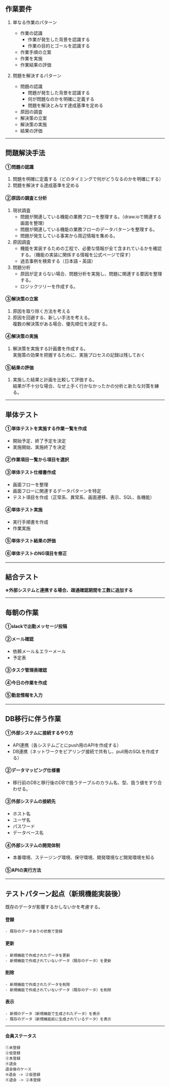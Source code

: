 ## 作業要件
1. 単なる作業のパターン
    - 作業の認識
        - 作業が発生した背景を認識する
        - 作業の目的とゴールを認識する
    - 作業手順の立案
    - 作業を実施
    - 作業結果の評価

1. 問題を解決するパターン
    - 問題の認識
        - 問題が発生した背景を認識する
        - 何が問題なのかを明確に定義する
        - 問題を解決とみなす達成基準を定める
    - 原因の調査
    - 解決策の立案
    - 解決策の実施
    - 結果の評価
---
## 問題解決手法
#### ①問題の認識
1. 問題を明確に定義する（どのタイミングで何がどうなるのかを明確にする）
1. 問題を解決する達成基準を定める

#### ②原因の調査と分析
1. 現状調査
    - 問題が関連している機能の業務フローを整理する。（draw.ioで関連する画面を整理）
    - 問題が関連している機能の業務フローのデータバターンを整理する。
    - 問題が発生している事実から周辺情報を集める。
1. 原因調査
    - 機能を実装するための工程で、必要な情報が全て含まれているかを確認する。（機能の実装に関係する情報を公式ページで探す）
    -  過去事例を検索する（日本語・英語）
1. 問題分析
    - 原因が定まらない場合、問題分析を実施し、問題に関連する要因を整理する。
    - ロジックツリーを作成する。

#### ③解決策の立案
1. 原因を取り除く方法を考える
1. 原因を回避する、新しい手法を考える。  
複数の解決策がある場合、優先順位を決定する。

#### ④解決策の実施
1. 解決策を実施する計画書を作成する。  
実施策の効果を把握するために、実施プロセスの記録は残しておく  

#### ⑤結果の評価
1. 実施した結果と計画を比較して評価する。  
結果が不十分な場合、なぜ上手く行かなかったかの分析と新たな対策を練る。


---
## 単体テスト
#### ①単体テストを実施する作業一覧を作成
- 開始予定、終了予定を決定
- 実施開始、実施終了を決定

#### ②作業項目一覧から項目を選択

#### ③単体テスト仕様書作成
- 画面フローを整理
- 画面フローに関連するデータパターンを特定
- テスト項目を作成（正常系、異常系、画面遷移、表示、SQL、各機能）

#### ④単体テスト実施
- 実行手順書を作成
- 作業実施

#### ⑤単体テスト結果の評価

#### ⑥単体テストのNG項目を修正

---
## 結合テスト
**※外部システムと連携する場合、疎通確認期間を工数に追加する**


---
## 毎朝の作業
#### ①slackで出勤メッセージ投稿
#### ②メール確認
- 依頼メール＆エラーメール
- 予定表

#### ③タスク管理表確認
#### ④今日の作業を作成
#### ⑤勤怠情報を入力 

---
## DB移行に伴う作業
#### ①外部システムに接続するやり方
- API連携（各システムごとにpush用のAPIを作成する）
- DB連携（ネットワークをピアリング接続で共有し、pull用のSQLを作成する）

#### ②データマッピング仕様書
- 移行前のDBと移行後のDBで扱うテーブルのカラム名、型、扱う値をすり合わせる。

#### ③外部システムの接続先
- ホスト名
- ユーザ名
- パスワード
- データベース名

#### ④外部システムの開発体制
- 本番環境、ステージング環境、保守環境、開発環境など開発環境を知る

#### ⑤APIの実行方法

---
## テストパターン起点（新規機能実装後）
既存のデータが影響するかしないかを考慮する。
#### 登録
    - 既存のデータありの状態で登録
#### 更新
    - 新規機能で作成されたデータを更新
    - 新規機能で作成されていないデータ（既存のデータ）を更新
#### 削除
    - 新規機能で作成されたデータを削除
    - 新規機能で作成されていないデータ（既存のデータ）を削除
#### 表示
    - 新規のデータ（新規機能で生成されたデータ）を表示
    - 既存のデータ（新規機能前に生成されているデータ）を表示



---
#### 会員ステータス
```
①未登録
②仮登録
③本登録
④退会
退会後のケース
④退会 -> ②仮登録
④退会 -> ②本登録
```